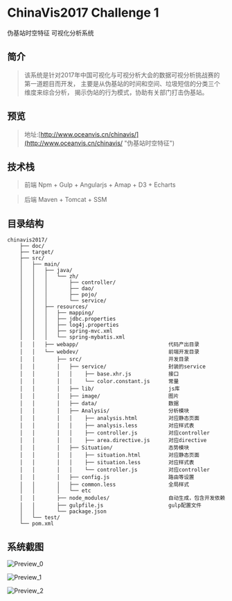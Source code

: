 # ChinaVis2017 Challenge 1
伪基站时空特征 可视化分析系统
## 简介
>该系统是针对2017年中国可视化与可视分析大会的数据可视分析挑战赛的第一道题目而开发，
主要是从伪基站的时间和空间、垃圾短信的分类三个维度来综合分析，
揭示伪站的行为模式，协助有关部门打击伪基站。
## 预览
> 地址:[http://www.oceanvis.cn/chinavis/](http://www.oceanvis.cn/chinavis/ "伪基站时空特征")

## 技术栈
>前端 Npm + Gulp + Angularjs + Amap + D3 + Echarts

>后端 Maven + Tomcat + SSM
## 目录结构
    chinavis2017/
        ├── doc/
        ├── target/
        ├── src/
        │   ├── main/
        │   │   ├── java/
        │   │   │   └── zh/
        │   │   │       ├── controller/
        │   │   │       ├── dao/
        │   │   │       ├── pojo/
        │   │   │       └── service/
        │   │   ├── resources/
        │   │   │   ├── mapping/
        │   │   │   ├── jdbc.properties
        │   │   │   ├── log4j.properties
        │   │   │   ├── spring-mvc.xml
        │   │   │   └── spring-mybatis.xml
        │   │   ├── webapp/                             代码产出目录
        │   │   └── webdev/                             前端开发目录
        │   │       ├── src/                            开发目录
        │   │       │   ├── service/                    封装的service
        │   │       │   │    ├── base.xhr.js            接口
        │   │       │   │    └── color.constant.js      常量
        │   │       │   ├── lib/                        js库
        │   │       │   ├── image/                      图片
        │   │       │   ├── data/                       数据
        │   │       │   ├── Analysis/                   分析模块
        │   │       │   │    ├── analysis.html          对应静态页面
        │   │       │   │    ├── analysis.less          对应样式表
        │   │       │   │    ├── controller.js          对应controller
        │   │       │   │    ├── area.directive.js      对应directive
        │   │       │   ├── Situation/                  态势模块
        │   │       │   │    ├── situation.html         对应静态页面
        │   │       │   │    ├── situation.less         对应样式表
        │   │       │   │    └── controller.js          对应controller
        │   │       │   ├── config.js                   路由等设置
        │   │       │   ├── common.less                 全局样式
        │   │       │   └── etc 
        │   │       ├── node_modules/                   自动生成，包含开发依赖
        │   │       ├── gulpfile.js                     gulp配置文件
        │   │       └── package.json
        │   └── test/
        └── pom.xml
## 系统截图
![Preview_0](https://github.com/oceanstation/chinavis2017/blob/master/doc/Preview_0.png)

![Preview_1](https://github.com/oceanstation/chinavis2017/blob/master/doc/Preview_1.png)

![Preview_2](https://github.com/oceanstation/chinavis2017/blob/master/doc/Preview_2.png)